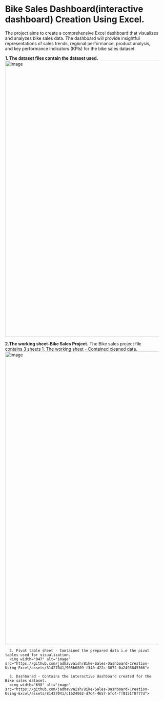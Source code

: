 # Bike Sales Dashboard(interactive dashboard) Creation Using Excel.
The project aims to create a comprehensive Excel dashboard that visualizes and analyzes bike sales data. The dashboard will provide insightful representations of sales trends, regional performance, product analysis, and key performance indicators (KPIs) for the bike sales dataset.

**1. The dataset files contain the dataset used.**
<img width="902" alt="image" src="https://github.com/jadhavvaish/Bike-Sales-Dashboard-Creation-Using-Excel/assets/81427041/a8f7d0ba-47d0-46c6-835a-8e6c0fac204d">

**2.The working sheet-Bike Sales Project.**
The Bike sales project file contains 3 sheets 
      1. The working sheet - Contained cleaned data.
      <img width="956" alt="image" src="https://github.com/jadhavvaish/Bike-Sales-Dashboard-Creation-Using-Excel/assets/81427041/b3f91c45-e9f8-495b-99ab-496cf22ff306">

      2. Pivot table sheet - Contained the prepared data i.e the pivot tables used for visualization.
      <img width="947" alt="image" src="https://github.com/jadhavvaish/Bike-Sales-Dashboard-Creation-Using-Excel/assets/81427041/905b6809-f340-422c-8672-0a2498845366">

      3. Dashborad - Contains the interactive dashboard created for the Bike sales dataset.
      <img width="698" alt="image" src="https://github.com/jadhavvaish/Bike-Sales-Dashboard-Creation-Using-Excel/assets/81427041/c1624062-d7d4-4657-bfc4-ff8151f0f77d">





